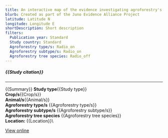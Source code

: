 ```yaml
---
title: An interactive map of the evidence investigating agroforestry's role in biodiversity and climate change mitigation and adaptation in low- and middle- income countries
blurb: Created as part of the Juno Evidence Alliance Project
latitude: Latitude N
longitude: Longitude E
shortDescription: Short description
filters:
  Publication year: Standard
  Study country: Standard 
  Agroforestry type/s: Radio_on
  Agroforestry subtype/s: Radio_on
  Agroforestry tree species: Radio_off
---
```

##### {{Study citation}}

---

{{Summary}}
**Study type**{{Study type}}\
**Crop/s**{{Crop/s}}\
**Animal/s**{{Animal/s}}\
**Agroforestry type/s** {{Agroforestry type/s}}\
**Agroforestry subtype/s** {{Agroforestry subtype/s}}\
**Agroforestry tree species** {{Agroforestry tree species}}\
**Location:** {{Location}}\

[View online]({{Hyperlink}})
